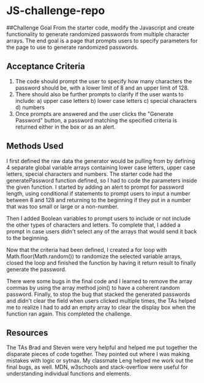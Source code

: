 # JS-challenge-repo

##Challenge Goal
From the starter code, modify the Javascript and create functionality to generate randomized passwords from multiple character arrays.
The end goal is a page that prompts users to specify parameters for the page to use to generate randomized passwords.

## Acceptance Criteria
1. The code should prompt the user to specify how many characters the password should be, with a lower limit of 8 and an upper limit of 128.
2. There should also be further prompts to clarify if the user wants to include:
  a) upper case letters
  b) lower case letters
  c) special characters
  d) numbers
3. Once prompts are answered and the user clicks the "Generate Password" button, a password matching the specified criteria is returned
either in the box or as an alert.

##  Methods Used
I first defined the raw data the generator would be pulling from by defining 4 separate global variable arrays containing lower case letters, upper case
letters, special characters and numbers.  The starter code had the generatePassword function defined, so I had to code the parameters inside the given function.
I started by adding an alert to prompt for password length, using conditional if statements to prompt users to input a number between 8 and 128 and returning to
the beginning if they put in a number that was too small or large or a non-number.

Then I added Boolean variables to prompt users to include or not include the other types of characters and letters. To complete that, I added a prompt in case
users didn't select any of the arrays that would send it back to the beginning.

Now that the criteria had been defined, I created a for loop with Math.floor(Math.random()) to randomize the selected variable arrays, closed the loop and finished
the function by having it return result to finally generate the password.

There were some bugs in the final code and I learned to remove the array commas by using the array method join() to have a coherent random password.  Finally,
to stop the bug that stacked the generated passwords and didn't clear the field when users clicked multiple times, the TAs helped me to realize I had to add an empty
array to clear the display box when the function ran again.  This completed the challenge.

## Resources
The TAs Brad and Steven were very helpful and helped me put together the disparate pieces of code together.  They pointed out where I was
making mistakes with logic or sytnax.
My classmate Leng helped me work out the final bugs, as well.
MDN, w3schools and stack-overflow were useful for understanding individual functions and elements.
